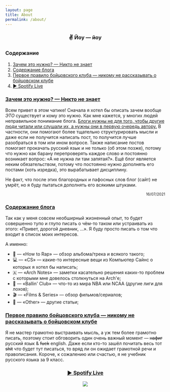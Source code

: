 ```yaml
---
layout: page
title: About
permalink: /about/
---
```


<h3 align="center">✌️ Йоу — йоу</h3>

<h3><a id="content_">Содержание</a></h3>
<ol>
    <li><a href="#why">Зачем это нужно? — Никто не знает</a></li>
    <li><a href="#content">Содержание блога</a></li>
    <li><a href="#rules">Первое правило бойцовского клуба — никому не рассказывать о бойцовском клубе</a></li>
    <li><a href="#spotify">▶️ Spotify Live</a></li>
</ol>


<h3><a id="why" href="#content_">Зачем это нужно? — Никто не знает</a></h3>
<p>
Всем привет в этом чатике! Сначала я хотел бы описать зачем вообще <i>ЭТО</i> существует и кому это нужно. Как мне кажется, у многих людей неправильное понимание блога. <u>Блоги нужны не для того, чтобы другие люди читали или слушали их, а нужны они в первую очередь автору.</u> В частности, они помогают более тщательно структурировать мысли и даже если не получится написать пост, то получится лучше разобраться в том или ином вопросе. Также написание постов помогает прокачать русский язык и не только (об этом позже), потому что нужно как барану перепроверять каждое слово и постоянно возникает вопрос: «‎А не нужна ли там запятая?»‎. Ещё блог является неким обязательством, потому что постоянно нужно дополнять его постами (хоть изредка), это вырабатывает дисциплину.
</p>
<p>Не факт, что после этих благородных и пафосных слов блог (сайт) не умрёт, но я буду пытаться дополнять его всякими штуками.</p>

<p align="right">
    <sub>16/07/2021</sub>
</p>


<h3><a id="content" href="#content_">Содержание блога</a></h3>
<p>Так как у меня совсем необширный жизненный опыт, то будет совершенно тупо и глупо писать о чём-то таком или устраивать из этого: «Привет, дорогой дневник, ...». Я буду просто писать о том что входит в список моих интересов.</p>
<p>А именно:</p>
<ul>
    <li>🎤 — «How to Rap» — обзор альбома/трека и всякого такого;</li>
    <li>💻 — «CS» — какие-то интересные вещи из Компьютер Сайнс о которых я хотел бы написать;</li>
    <li>🇦 — «Arch Notes» —  заметки касательно решения каких-то проблем с которыми мне довелось столкнуться на Arch'е;</li>
    <li>🏀 — «Ballin' Club» — что-то из мира NBA или NCAA (другие лиги для лохов);</li>
    <li>🎬 — «Films & Series» — обзор фильмов/сериалов;</li>
    <li>🧠 — «Other» — другие статьи;</li>
</ul>


<h3><a id="rules" href="#content_">Первое правило бойцовского клуба — никому не рассказывать о бойцовском клубе</a></h3>
Я не мастер грамотно выстраивать мысль, а уж тем более грамотно писать, поэтому стоит обговорить один очень важный момент — <strike>нафиг</strike> русский язык & <strike>fuck</strike> english. Даже если кто-то зашёл почитать весь тот <strike>shit</strike> что будет тут писаться, то вряд ли он ожидает грамотной речи и правописания. Короче, к сожалению или счастью, я не учебник русского языка за 9 класс.

<h3 align="center"><a id="spotify" href="#content_">▶️ Spotify Live</a></h3>
<p align="center">
<a href="https://spotify-github-profile.vercel.app/api/view?uid=216ndgqqr2hlj3be4gf3rjzoa&redirect=true"><img src="https://spotify-github-profile.vercel.app/api/view?uid=216ndgqqr2hlj3be4gf3rjzoa&cover_image=true&theme=natemoo-re"></a>
</p>